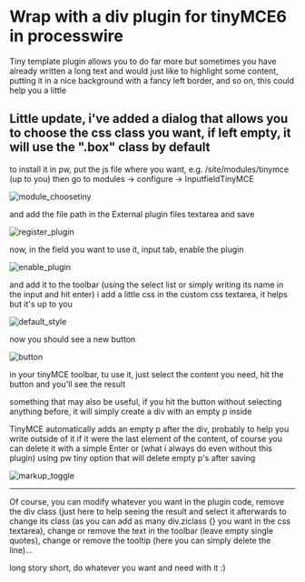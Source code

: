 # Wrap with a div plugin for tinyMCE6 in processwire

Tiny template plugin allows you to do far more but sometimes you have already written a long text and would just like to highlight some content, putting it in a nice background with a fancy left border, and so on, this could help you a little

## Little update, i've added a dialog that allows you to choose the css class you want, if left empty, it will use the ".box" class by default

to install it in pw, put the js file where you want, e.g. /site/modules/tinymce (up to you)
then go to modules -> configure -> InputfieldTinyMCE

![module_choosetiny](https://github.com/virtualgadjo/pw-tinymce-div-plugin/assets/13590/38987332-2b47-466a-95b1-be77bd2dcc8f)

and add the file path in the External plugin files textarea and save

![register_plugin](https://github.com/virtualgadjo/pw-tinymce-div-plugin/assets/13590/f1e0aaae-7178-4474-afaf-82a370584932)

now, in the field you want to use it, input tab, enable the plugin

![enable_plugin](https://github.com/virtualgadjo/pw-tinymce-div-plugin/assets/13590/c3fe4337-5745-45ae-a3c2-ad8f49384ce2)

and add it to the toolbar (using the select list or simply writing its name in the input and hit enter)
i add a little css in the custom css textarea, it helps but it's up to you

![default_style](https://github.com/virtualgadjo/pw-tinymce-div-plugin/assets/13590/18a0cd16-789a-4449-9fa2-336c53a31d19)

now you should see a new button

![button](https://github.com/virtualgadjo/pw-tinymce-div-plugin/assets/13590/896cbccb-1a76-423f-890a-71a00eb1f793)

in your tinyMCE toolbar, tu use it, just select the content you need, hit the button and you'll see the result

something that may also be useful, if you hit the button without selecting anything before, it will simply create a div with an empty p inside

TinyMCE automatically adds an empty p after the div, probably to help you write outside of it if it were the last element of the content, of course you can delete it with a simple Enter or (what i always do even without this plugin) using pw tiny option that will delete empty p's after saving

![markup_toggle](https://github.com/virtualgadjo/pw-tinymce-div-plugin/assets/13590/23e5167a-b936-4d58-b9a4-99ceabe79cd9)

---
Of course, you can modify whatever you want in the plugin code, remove the div class (just here to help seeing the result and select it afterwards to change its class (as you can add as many div.ziclass {} you want in the css textarea), change or remove the text in the toolbar (leave empty single quotes), change or remove the tooltip (here you can simply delete the line)...

long story short, do whatever you want and need with it :)
